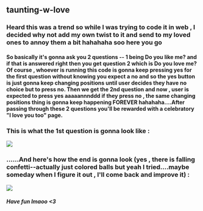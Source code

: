 <H2>taunting-w-love</H2>
<h3>Heard this was a trend so while I was trying to code it in web , I decided why not add my own twist to it and send to my loved ones to annoy them a bit hahahaha soo here you go</h3>
<h4>So basically it's gonna ask you 2 questions -- 1 being Do you like me? and if that is answered right then you get question 2 which is Do you love me?
Of course , whoever is running this code is gonna keep pressing yes for the first question without knowing you expect a no and so the yes button is just gonna keep changing positions until user decides they have no choice but to press no. Then we get the 2nd question and now , user is expected to press yes aaaaannnddd if they press no , the same changing positions thing is gonna keep happening FOREVER hahahaha....After passing through these 2 questions you'll be rewarded with a celebratory "I love you too" page.</h4>

<h3>This is what the 1st question is gonna look like :</h3>
<img src="https://github.com/codingsanji/taunting-w-love/assets/165115144/8290b813-69a1-497d-ac81-b6e079be8734">
<h3>......And here's how the end is gonna look (yes , there is falling confetti--actually just colored balls but yeah I tried....maybe someday when I figure it out , I'll come back and improve it) :</h3>
<img src="https://github.com/codingsanji/taunting-w-love/assets/165115144/b0c88cf3-de48-452a-b9e7-a8a70fef362f">

<h5>Have fun lmaoo <3 </h5>
